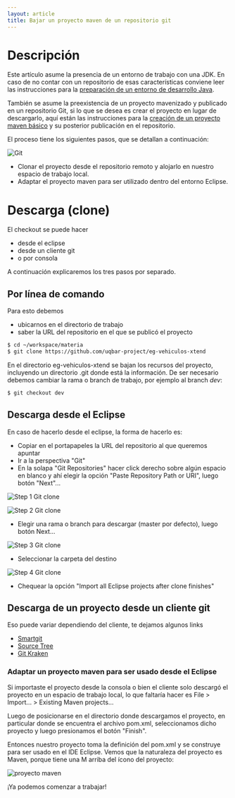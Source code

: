 ```yaml
---
layout: article
title: Bajar un proyecto maven de un repositorio git
---
```


# Descripción

Este artículo asume la presencia de un entorno de trabajo con una JDK. En caso de no contar con un repositorio de esas características conviene leer las instrucciones para la [preparación de un entorno de desarrollo Java](preparacion-de-un-entorno-de-desarrollo-java.html).

También se asume la preexistencia de un proyecto mavenizado y publicado en un repositorio Git, si lo que se desea es crear el proyecto en lugar de descargarlo, aquí están las instrucciones para la [creación de un proyecto maven básico](creacion-de-un-proyecto-maven-basico.html) y su posterior publicación en el repositorio.

El proceso tiene los siguientes pasos, que se detallan a continuación:

![Git](/img/languages/git_clone3.png)

-   Clonar el proyecto desde el repositorio remoto y alojarlo en nuestro espacio de trabajo local.
-   Adaptar el proyecto maven para ser utilizado dentro del entorno Eclipse.

# Descarga (clone) 

El checkout se puede hacer 

- desde el eclipse 
- desde un cliente git 
- o por consola

A continuación explicaremos los tres pasos por separado.


## Por línea de comando

Para esto debemos 

- ubicarnos en el directorio de trabajo
- saber la URL del repositorio en el que se publicó el proyecto

<!-- -->

```bash
$ cd ~/workspace/materia
$ git clone https://github.com/uqbar-project/eg-vehiculos-xtend
```

En el directorio eg-vehiculos-xtend se bajan los recursos del proyecto, incluyendo un directorio .git donde está la información. De ser necesario debemos cambiar la rama o branch de trabajo, por ejemplo al branch *dev*:

```bash
$ git checkout dev
```

<!-- -->

## Descarga desde el Eclipse

En caso de hacerlo desde el eclipse, la forma de hacerlo es:

-   Copiar en el portapapeles la URL del repositorio al que queremos apuntar
-   Ir a la perspectiva "Git"
-   En la solapa "Git Repositories" hacer click derecho sobre algún espacio en blanco y ahí elegir la opción "Paste Repository Path or URI", luego botón "Next"...

![Step 1 Git clone](/img/languages/git_clone_step1.png)

![Step 2 Git clone](/img/languages/git_clone_step2.png)

-   Elegir una rama o branch para descargar (master por defecto), luego botón Next...

![Step 3 Git clone](/img/languages/git_clone_step3.png)

-   Seleccionar la carpeta del destino

![Step 4 Git clone](/img/languages/git_clone_step4.png)

-   Chequear la opción "Import all Eclipse projects after clone finishes"



## Descarga de un proyecto desde un cliente git

Eso puede variar dependiendo del cliente, te dejamos algunos links

-   [Smartgit](http://www.syntevo.com/doc/display/SG/Check+Out)
-   [Source Tree](https://confluence.atlassian.com/sourcetreekb/clone-a-repository-into-sourcetree-780870050.html)
-   [Git Kraken](https://support.gitkraken.com/repositories/remote)


### Adaptar un proyecto maven para ser usado desde el Eclipse

Si importaste el proyecto desde la consola o bien el cliente solo descargó el proyecto en un espacio de trabajo local, lo que faltaría hacer es File > Import... > Existing Maven projects...

Luego de posicionarse en el directorio donde descargamos el proyecto, en particular donde se encuentra el archivo pom.xml, seleccionamos dicho proyecto y luego presionamos el botón "Finish". 

Entonces nuestro proyecto toma la definición del pom.xml y se construye para ser usado en el IDE Eclipse. Vemos que la naturaleza del proyecto es Maven, porque tiene una M arriba del ícono del proyecto:

![proyecto maven](/img/languages/project_maven.png)

¡Ya podemos comenzar a trabajar!


